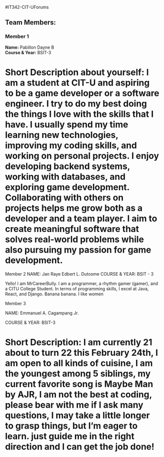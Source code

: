 
#IT342-CIT-UForums
## Team Members:
### Member 1
**Name:** Pabillon Dayne B  
**Course & Year:** BSIT-3

**Short Description about yourself:**
I am a student at CIT-U and aspiring to be a game developer or a software engineer. 
I try to do my best doing the things I love with the skills that I have.
I usually spend my time learning new technologies, improving my coding skills, and working on personal projects.
I enjoy developing backend systems, working with databases, and exploring game development. 
Collaborating with others on projects helps me grow both as a developer and a team player. 
I aim to create meaningful software that solves real-world problems while also pursuing my passion for game development.
=======
Member 2
NAME: Jan Raye Edbert L. Dutosme
COURSE & YEAR: BSIT - 3

Yello! I am MrCareerBully. I am a programmer, a rhythm gamer (gamer), and a CITU College Student. In terms of programming skills, I excel at Java, React, and Django.
Banana banana. I like women

Member 3

NAME: Emmanuel A. Cagampang Jr.

COURSE & YEAR: BSIT-3

Short Description: I am currently 21 about to turn 22 this February 24th, I am open to all kinds of cuisine, I am the youngest among 5 siblings, my current favorite song is Maybe Man by AJR, I am not the best at coding, please bear with me if I ask many questions, I may take a little longer to grasp things, but I’m eager to learn. just guide me in the right direction and I can get the job done!
=======

